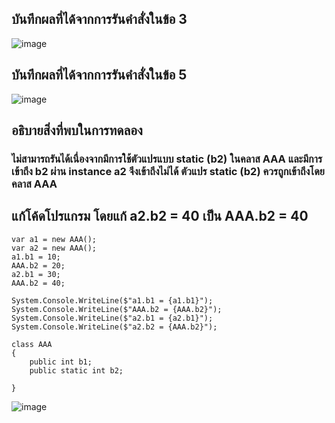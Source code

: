 ## บันทึกผลที่ได้จากการรันคำสั่งในข้อ 3 
![image](https://github.com/Sorawit255/03376836-OOP-2566-Lab-06/assets/144196505/42e3ea10-322a-4d62-a5e1-71d0de17bbb8)

## บันทึกผลที่ได้จากการรันคำสั่งในข้อ 5
![image](https://github.com/Sorawit255/03376836-OOP-2566-Lab-06/assets/144196505/1c3f62d2-ceb9-48a0-9b4b-f7623c68b194)

## อธิบายสิ่งที่พบในการทดลอง
### ไม่สามารถรันได้เนื่องจากมีการใช้ตัวแปรแบบ static (b2) ในคลาส AAA และมีการเข้าถึง b2 ผ่าน instance a2 จึงเข้าถึงไม่ได้ ตัวแปร static (b2) ควรถูกเข้าถึงโดยคลาส AAA

## แก้โค้ดโปรแกรม โดยแก้ a2.b2 = 40 เป็น AAA.b2 = 40
```
var a1 = new AAA();
var a2 = new AAA();
a1.b1 = 10;
AAA.b2 = 20;
a2.b1 = 30;
AAA.b2 = 40;

System.Console.WriteLine($"a1.b1 = {a1.b1}");
System.Console.WriteLine($"AAA.b2 = {AAA.b2}");
System.Console.WriteLine($"a2.b1 = {a2.b1}");
System.Console.WriteLine($"a2.b2 = {AAA.b2}");

class AAA 
{
    public int b1;
    public static int b2;

}
```
![image](https://github.com/Sorawit255/03376836-OOP-2566-Lab-06/assets/144196505/03c785fa-a35e-4b25-a9ce-8dd4de6c203d)
